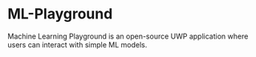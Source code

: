# ML-Playground
Machine Learning Playground is an open-source UWP application where users can interact with simple ML models.
